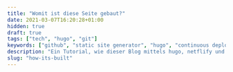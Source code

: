 ```yaml
---
title: "Womit ist diese Seite gebaut?"
date: 2021-03-07T16:20:28+01:00
hidden: true
draft: true
tags: ["tech", "hugo", "git"]
keywords: ["github", "static site generator", "hugo", "continuous deployment", "netlify"]
description: "Ein Tutorial, wie dieser Blog mittels hugo, netflify und github gebaut wurde."
slug: "how-its-built"
---
```


